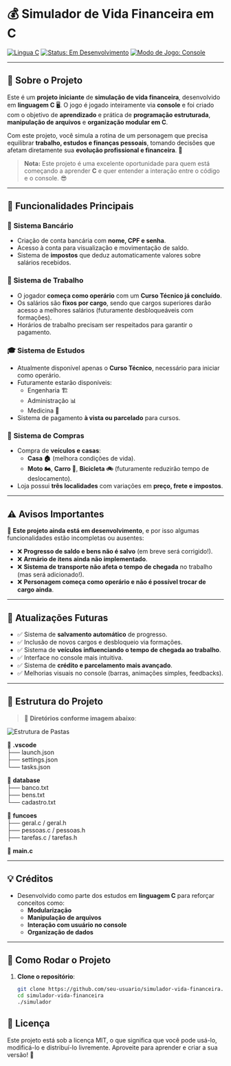 # 💰 **Simulador de Vida Financeira em C**  

[![Lingua C](https://img.shields.io/badge/linguagem-C-blue?style=flat-square&logo=c)](https://www.cprogramming.com/)
[![Status: Em Desenvolvimento](https://img.shields.io/badge/status-em%20desenvolvimento-yellow?style=flat-square)](https://github.com/usuario/simulador-vida-financeira)
[![Modo de Jogo: Console](https://img.shields.io/badge/console%20game-sim-black?style=flat-square)](https://github.com/usuario/simulador-vida-financeira)

---

## 📌 **Sobre o Projeto**  

Este é um **projeto iniciante** de **simulação de vida financeira**, desenvolvido em **linguagem C** 🖥️. O jogo é jogado inteiramente via **console** e foi criado com o objetivo de **aprendizado** e prática de **programação estruturada**, **manipulação de arquivos** e **organização modular em C**.

Com este projeto, você simula a rotina de um personagem que precisa equilibrar **trabalho, estudos e finanças pessoais**, tomando decisões que afetam diretamente sua **evolução profissional e financeira**. 🚀

> **Nota:** Este projeto é uma excelente oportunidade para quem está começando a aprender **C** e quer entender a interação entre o código e o console. 😎

---

## 🔧 **Funcionalidades Principais**  

### 🏦 **Sistema Bancário**  
- Criação de conta bancária com **nome, CPF e senha**.  
- Acesso à conta para visualização e movimentação de saldo.  
- Sistema de **impostos** que deduz automaticamente valores sobre salários recebidos.

### 💼 **Sistema de Trabalho**  
- O jogador **começa como operário** com um **Curso Técnico já concluído**.  
- Os salários são **fixos por cargo**, sendo que cargos superiores darão acesso a melhores salários (futuramente desbloqueáveis com formações).  
- Horários de trabalho precisam ser respeitados para garantir o pagamento.

### 🎓 **Sistema de Estudos**  
- Atualmente disponível apenas o **Curso Técnico**, necessário para iniciar como operário.  
- Futuramente estarão disponíveis:
  - Engenharia 🏗️  
  - Administração 📊  
  - Medicina 🏥  
- Sistema de pagamento **à vista ou parcelado** para cursos.

### 🛒 **Sistema de Compras**  
- Compra de **veículos e casas**:
  - **Casa 🏠** (melhora condições de vida).
  - **Moto 🏍️**, **Carro 🚗**, **Bicicleta 🚲** (futuramente reduzirão tempo de deslocamento).
- Loja possui **três localidades** com variações em **preço, frete e impostos**.

---

## ⚠️ **Avisos Importantes**

🚧 **Este projeto ainda está em desenvolvimento**, e por isso algumas funcionalidades estão incompletas ou ausentes:

- ❌ **Progresso de saldo e bens não é salvo** (em breve será corrigido!).  
- ❌ **Armário de itens ainda não implementado**.  
- ❌ **Sistema de transporte não afeta o tempo de chegada** no trabalho (mas será adicionado!).  
- ❌ **Personagem começa como operário e não é possível trocar de cargo ainda**.

---

## 🔄 **Atualizações Futuras**

- ✅ Sistema de **salvamento automático** de progresso.  
- ✅ Inclusão de novos cargos e desbloqueio via formações.  
- ✅ Sistema de **veículos influenciando o tempo de chegada ao trabalho**.  
- ✅ Interface no console mais intuitiva.  
- ✅ Sistema de **crédito e parcelamento mais avançado**.  
- ✅ Melhorias visuais no console (barras, animações simples, feedbacks).

---

## 📝 **Estrutura do Projeto**

> 📂 **Diretórios conforme imagem abaixo**:

![Estrutura de Pastas](https://raw.githubusercontent.com/seu-usuario/seu-repositorio/main/imagens/estrutura.png)

📁 **.vscode**  
├── launch.json  
├── settings.json  
└── tasks.json  

📁 **database**  
├── banco.txt  
├── bens.txt  
└── cadastro.txt  

📁 **funcoes**  
├── geral.c / geral.h  
├── pessoas.c / pessoas.h  
├── tarefas.c / tarefas.h  

📄 **main.c**

---

## 💡 **Créditos**

- Desenvolvido como parte dos estudos em **linguagem C** para reforçar conceitos como:
  - **Modularização**  
  - **Manipulação de arquivos**  
  - **Interação com usuário no console**  
  - **Organização de dados**

---

## 🚀 **Como Rodar o Projeto**

1. **Clone o repositório**:
   ```bash
   git clone https://github.com/seu-usuario/simulador-vida-financeira.git
   cd simulador-vida-financeira
   ./simulador

## 📜 Licença

Este projeto está sob a licença MIT, o que significa que você pode usá-lo, modificá-lo e distribuí-lo livremente. Aproveite para aprender e criar a sua versão! 🚀
